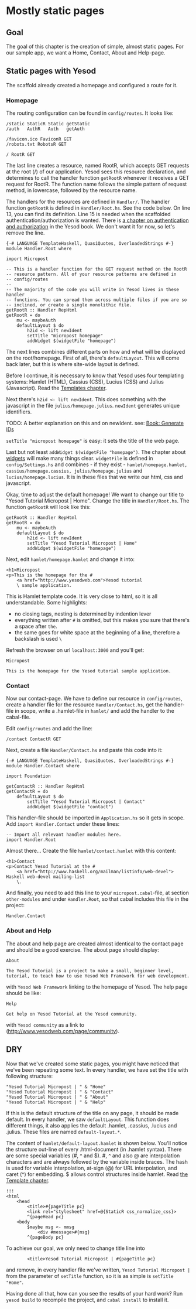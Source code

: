 # Mostly static pages

## Goal

The goal of this chapter is the creation of simple, almost static pages. For our sample app, we want a Home, Contact, About and Help-page.

## Static pages with Yesod

The scaffold already created a homepage and configured a route for it.

### Homepage

The routing configuration can be found in `config/routes`. It looks like:

    /static StaticR Static getStatic
    /auth   AuthR   Auth   getAuth

    /favicon.ico FaviconR GET
    /robots.txt RobotsR GET

    / RootR GET

The last line creates a resource, named RootR, which accepts GET requests at the root (/) of our application. Yesod sees this resource declaration, and determines to call the handler function `getRootR`  whenever it receives a GET request for RootR. The function name follows the simple pattern of request method, in lowercase, followed by the resource name.

The handlers for the resources are defined in `Handler/`. The handler function `getRootR` is defined in `Handler/Root.hs`. See the code below. On line 13, you can find its definition. Line 15 is needed when the scaffolded authentication/authorization is wanted. There is [a chapter on authentication and authorization](http://www.yesodweb.com/book/authentication-and-authorization) in the Yesod book. We don't want it for now, so let's remove the line.

    {-# LANGUAGE TemplateHaskell, QuasiQuotes, OverloadedStrings #-}
    module Handler.Root where
    
    import Micropost
    
    -- This is a handler function for the GET request method on the RootR
    -- resource pattern. All of your resource patterns are defined in
    -- config/routes
    --
    -- The majority of the code you will write in Yesod lives in these handler
    -- functions. You can spread them across multiple files if you are so
    -- inclined, or create a single monolithic file.
    getRootR :: Handler RepHtml
    getRootR = do
        mu <- maybeAuth
        defaultLayout $ do
            h2id <- lift newIdent
            setTitle "micropost homepage"
            addWidget $(widgetFile "homepage")

The next lines combines different parts on how and what will be displayed on the root/homepage. First of all, there's `defaultLayout`. This will come back later, but this is where site-wide layout is defined.

Before I continue, it is necessary to know that Yesod uses four templating systems: Hamlet (HTML), Cassius (CSS), Lucius (CSS) and Julius (Javascript). Read the [Templates chapter](http://www.yesodweb.com/book/templates).

Next there's `h2id <- lift newIdent`. This does something with the javascript in the file `julius/homepage.julius`. `newIdent` generates unique identifiers.

TODO: A better explanation on this and on newIdent.
see: [Book: Generate IDs](http://www.yesodweb.com/book/widgets#file277-generate-ids)

`setTitle "micropost homepage"` is easy: it sets the title of the web page.

Last but not least `addWidget $(widgetFile "homepage")`. The chapter about [widgets](http://www.yesodweb.com/book/widgets) will make many things clear. `widgetFile` is defined in `config/Settings.hs` and combines - if they exist - `hamlet/homepage.hamlet, cassius/homepage.cassius, julius/homepage.julius` and `lucius/homepage.lucius`. It is in these files that we write our html, css and javascript.

Okay, time to adjust the default homepage! We want to change our title to "Yesod Tutorial Micropost | Home". Change the title in `Handler/Root.hs`. The function `getRootR` will look like this:

    getRootR :: Handler RepHtml
    getRootR = do
        mu <- maybeAuth
        defaultLayout $ do
            h2id <- lift newIdent
            setTitle "Yesod Tutorial Micropost | Home"
            addWidget $(widgetFile "homepage")

Next, edit `hamlet/homepage.hamlet` and change it into:

    <h1>Micropost
    <p>This is the homepage for the #
        <a href="http://www.yesodweb.com">Yesod tutorial
        \ sample application.

This is Hamlet template code. It is very close to html, so it is all understandable. Some highlights:

* no closing tags, nesting is determined by indention lever
* everything written after `#` is omitted, but this makes you sure that there's a space after `the`.
* the same goes for white space at the beginning of a line, therefore a backslash is used `\`

Refresh the browser on url `localhost:3000` and you'll get:

    Micropost

    This is the homepage for the Yesod tutorial sample application.

### Contact

Now our contact-page. We have to define our resource in `config/routes`, create a handler file for the resource `Handler/Contact.hs`, get the handler-file in scope, write a .hamlet-file in `hamlet/` and add the handler to the cabal-file.

Edit `config/routes` and add the line:

    /contact ContactR GET

Next, create a file `Handler/Contact.hs` and paste this code into it:

    {-# LANGUAGE TemplateHaskell, QuasiQuotes, OverloadedStrings #-}
    module Handler.Contact where

    import Foundation

    getContactR :: Handler RepHtml
    getContactR = do
        defaultLayout $ do
            setTitle "Yesod Tutorial Micropost | Contact"
            addWidget $(widgetFile "contact")

This handler-file should be imported in `Application.hs` so it gets in scope. Add `import Handler.Contact` under these lines:

    -- Import all relevant handler modules here.
    import Handler.Root

Almost there... Create the file `hamlet/contact.hamlet` with this content:

    <h1>Contact
    <p>Contact Yesod Tutorial at the #
        <a href="http://www.haskell.org/mailman/listinfo/web-devel"> Haskell web-devel mailing-list
        \.

And finally, you need to add this line to your `micropost.cabal`-file, at section `other-modules` and under `Handler.Root`, so that cabal includes this file in the project:

    Handler.Contact

### About and Help

The about and help page are created almost identical to the contact page and should be a good exercise. The about page should display:

    About

    The Yesod Tutorial is a project to make a small, beginner level, tutorial, to teach how to use Yesod Web Framework for web development.

with `Yesod Web Framework` linking to the homepage of Yesod. The help page should be like:

    Help

    Get help on Yesod Tutorial at the Yesod community.

with `Yesod community` as a link to (http://www.yesodweb.com/page/community).

## DRY

Now that we've created some static pages, you might have noticed that we've been repeating some text. In every handler, we have set the title with following structure:

    "Yesod Tutorial Micropost | " & "Home"
    "Yesod Tutorial Micropost | " & "Contact"
    "Yesod Tutorial Micropost | " & "About"
    "Yesod Tutorial Micropost | " & "Help"

If this is the default structure of the title on any page, it should be made default. In every handler, we saw `defaultLayout`. This function does different things, it also applies the default .hamlet, .cassius, .lucius and .julius. These files are named `default-layout.*`.

The content of `hamlet/default-layout.hamlet` is shown below. You'll notice the structure out-line of every .html-document (in .hamlet syntax). There are some special variables (#, ^ and $). #, ^ and also @ are interpolation characters and are always followed by the variable inside braces. The hash is used for variable interpolation, at-sign (@) for URL interpolation, and caret (^) for embedding. $ allows control structures inside hamlet. Read [the Template chapter](http://www.yesodweb.com/book/templates).

    !!!
    <html
        <head
            <title>#{pageTitle pc}
            <link rel="stylesheet" href=@{StaticR css_normalize_css}>
            ^{pageHead pc}
        <body
            $maybe msg <- mmsg
                <div #message>#{msg}
            ^{pageBody pc}

To achieve our goal, we only need to change title line into

            <title>Yesod Tutorial Micropost | #{pageTitle pc}

and remove, in every handler file we've written, `Yesod Tutorial Micropost | ` from the parameter of `setTitle` function, so it is as simple is `setTitle "Home"`.

Having done all that, how can you see the results of your hard work? Run `yesod build` to recompile the project, and `cabal install` to install it.